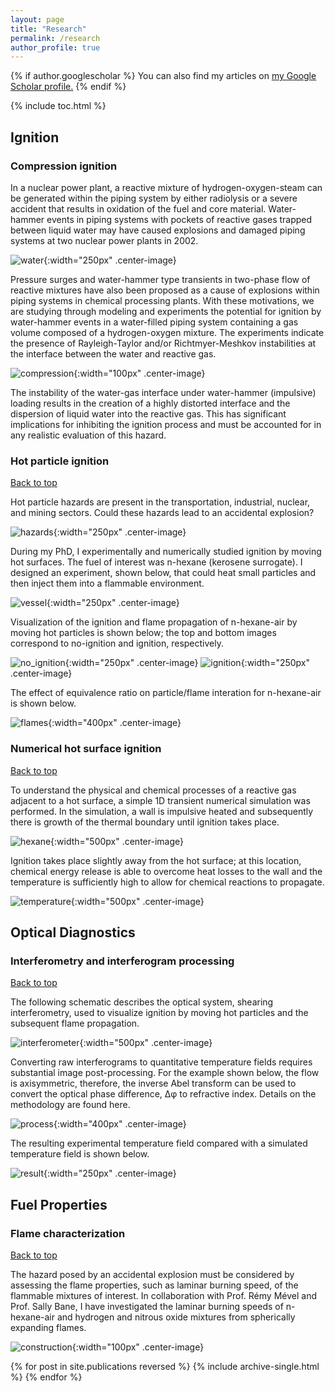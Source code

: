 ```yaml
---
layout: page
title: "Research"
permalink: /research
author_profile: true
---
```

<a name="top"></a>

{% if author.googlescholar %}
  You can also find my articles on <u><a href="{{author.googlescholar}}">my Google Scholar profile</a>.</u>
{% endif %}

{% include toc.html %}

## Ignition

### Compression ignition

In a nuclear power plant, a reactive mixture of hydrogen-oxygen-steam can be generated within the piping system by either radiolysis or a severe accident that results in oxidation of the fuel and core material. Water-hammer events in piping systems with pockets of reactive gases trapped between liquid water may have caused explosions and damaged piping systems at two nuclear power plants in 2002.

![water](/assets/waterhammer.png){:width="250px" .center-image} 

Pressure surges and water-hammer type transients in two-phase flow of reactive mixtures have also been proposed as a cause of explosions within piping systems in chemical processing plants. With these motivations, we are studying through modeling and experiments the potential for ignition by water-hammer events in a water-filled piping system containing a gas volume composed of a hydrogen-oxygen mixture. The experiments indicate the presence of Rayleigh-Taylor and/or Richtmyer-Meshkov instabilities at the interface between the water and reactive gas.

![compression](/assets/compression.gif){:width="100px" .center-image} 

The instability of the water-gas interface under water-hammer (impulsive) loading results in the creation of a highly distorted interface and the dispersion of liquid water into the reactive gas. This has significant implications for inhibiting the ignition process and must be accounted for in any realistic evaluation of this hazard.

### Hot particle ignition
<a href="#top">Back to top</a>

Hot particle hazards are present in the transportation, industrial, nuclear, and mining sectors. Could these hazards lead to an accidental explosion?

![hazards](/assets/hazards.png){:width="250px" .center-image}

During my PhD, I experimentally and numerically studied ignition by moving hot surfaces. The fuel of interest was n-hexane (kerosene surrogate). I designed an experiment, shown below, that could heat small particles and then inject them into a flammable environment.

![vessel](/assets/experiment.png){:width="250px" .center-image}

Visualization of the ignition and flame propagation of n-hexane-air by moving hot particles is shown below; the top and bottom images correspond to no-ignition and ignition, respectively.

![no_ignition](/assets/Interferograms_shot17.png){:width="250px" .center-image} ![ignition](/assets/Interferograms_shot18.png){:width="250px" .center-image}

The effect of equivalence ratio on particle/flame interation for n-hexane-air is shown below.

![flames](/assets/flames.png){:width="400px" .center-image}

### Numerical hot surface ignition
<a href="#top">Back to top</a>

To understand the physical and chemical processes of a reactive gas adjacent to a hot surface, a simple 1D transient numerical simulation was performed. In the simulation, a wall is impulsive heated and subsequently there is growth of the thermal boundary until ignition takes place.

![hexane](/assets/hexane_air.png){:width="500px" .center-image}

Ignition takes place slightly away from the hot surface; at this location, chemical energy release is able to overcome heat losses to the wall and the temperature is sufficiently high to allow for chemical reactions to propagate.

![temperature](/assets/temperature_profiles.png){:width="500px" .center-image}

## Optical Diagnostics
### Interferometry and interferogram processing
<a href="#top">Back to top</a>

The following schematic describes the optical system, shearing interferometry, used to visualize ignition by moving hot particles and the subsequent flame propagation.

![interferometer](/assets/optical_setup.png){:width="500px" .center-image}

Converting raw interferograms to quantitative temperature fields requires substantial image post-processing. For the example shown below, the flow is axisymmetric, therefore, the inverse Abel transform can be used to convert the optical phase difference, Δφ to refractive index. Details on the methodology are found here.

![process](/assets/flowchart.png){:width="400px" .center-image}

The resulting experimental temperature field compared with a simulated temperature field is shown below.

![result](/assets/temperature.png){:width="250px" .center-image}

## Fuel Properties
### Flame characterization
<a href="#top">Back to top</a>

The hazard posed by an accidental explosion must be considered by assessing the flame properties, such as laminar burning speed, of the flammable mixtures of interest. In collaboration with Prof. Rémy Mével and Prof. Sally Bane, I have investigated the laminar burning speeds of n-hexane-air and hydrogen and nitrous oxide mixtures from spherically expanding flames.

![construction](/assets/construction.gif){:width="100px" .center-image}

{% for post in site.publications reversed %}
  {% include archive-single.html %}
{% endfor %}
